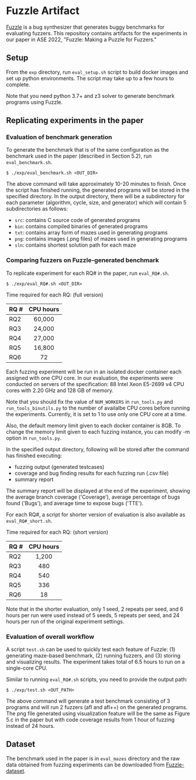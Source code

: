 # Fuzzle Artifact

[Fuzzle](https://github.com/SoftSec-KAIST/Fuzzle) is a bug synthesizer that
generates buggy benchmarks for evaluating fuzzers. This repository contains
artifacts for the experiments in our paper in ASE 2022, "Fuzzle: Making a Puzzle
for Fuzzers."

## Setup

From the `exp` directory, run `eval_setup.sh` script to build docker images and
set up python environments. The script may take up to a few hours to complete.

Note that you need python 3.7+ and z3 solver to generate benchmark programs
using Fuzzle.

## Replicating experiments in the paper

### Evaluation of benchmark generation

To generate the benchmark that is of the same configuration as the benchmark
used in the paper (described in Section 5.2), run `eval_benchmark.sh`.

```
$ ./exp/eval_benchmark.sh <OUT_DIR>
```

The above command will take approximately 10-20 minutes to finish. Once the
script has finished running, the generated programs will be stored in the
specified directory. In the output directory, there will be a subdirectory for
each parameter (algorithm, cycle, size, and generator) which will contain 5
subdirectories as follows:

- `src`: contains C source code of generated programs
- `bin`: contains compiled binaries of generated programs
- `txt`: contains array form of mazes used in generating programs
- `png`: contains images (.png files) of mazes used in generating programs
- `sln`: contains shortest solution path for each maze

### Comparing fuzzers on Fuzzle-generated benchmark

To replicate experiment for each RQ# in the paper, run `eval_RQ#.sh`.

```
$ ./exp/eval_RQ#.sh <OUT_DIR>
```

Time required for each RQ: (full version)

| RQ #     |  CPU hours |
| -------- |:----------:|
| RQ2      |    60,000  |
| RQ3      |    24,000  |
| RQ4      |    27,000  |
| RQ5      |    16,800  |
| RQ6      |        72  |

Each fuzzing experiment will be run in an isolated docker container each
assigned with one CPU core. In our evaluation, the experiments were conducted on
servers of the specification: 88 Intel Xeon E5-2699 v4 CPU cores with 2.20 GHz
and 128 GB of memory.

Note that you should fix the value of `NUM_WORKERS` in `run_tools.py` and
`run_tools_binutils.py` to the number of availalbe CPU cores before running the
experiments. Currently, it is set to 1 to use only one CPU core at a time.

Also, the default memory limit given to each docker container is 8GB. To change
the memory limit given to each fuzzing instance, you can modify -m option in
`run_tools.py`.

In the specified output directory, following will be stored after the command
has finished executing:

- fuzzing output (generated testcases)
- coverage and bug finding results for each fuzzing run (.csv file)
- summary report

The summary report will be displayed at the end of the experiment, showing the
average branch coverage ('Coverage'), average percentage of bugs found ('Bugs'),
and average time to expose bugs ('TTE').

For each RQ#, a script for shorter version of evaluation is also available as
`eval_RQ#_short.sh`.

Time required for each RQ: (short version)

| RQ #     |  CPU hours |
| -------- |:----------:|
| RQ2      |     1,200  |
| RQ3      |       480  |
| RQ4      |       540  |
| RQ5      |       336  |
| RQ6      |        18  |

Note that in the shorter evaluation, only 1 seed, 2 repeats per seed, and 6
hours per run were used instead of 5 seeds, 5 repeats per seed, and 24 hours per
run of the original experiment settings.

### Evaluation of overall workflow

A script `test.sh` can be used to quickly test each feature of Fuzzle: (1)
generating maze-based benchmark, (2) running fuzzers, and (3) storing and
visualizing results. The experiment takes total of 6.5 hours to run on a
single-core CPU.

Similar to running `eval_RQ#.sh` scripts, you need to provide the output path:

```
$ ./exp/test.sh <OUT_PATH>
```
The above command will generate a test benchmark consisting of 3 programs and
will run 2 fuzzers (afl and afl++) on the generated programs. The png file
generated using visualization feature will be the same as Figure 5.c in the
paper but with code coverage results from 1 hour of fuzzing instead of 24
hours.

## Dataset

The benchmark used in the paper is in `eval_mazes` directory and the raw data
obtained from fuzzing experiments can be downloaded from
[Fuzzle-dataset](https://doi.org/10.5281/zenodo.6520108).
